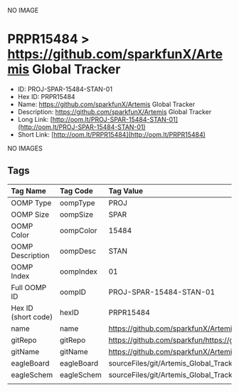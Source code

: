 


  
NO IMAGE  
# PRPR15484 > https://github.com/sparkfunX/Artemis Global Tracker

- ID: PROJ-SPAR-15484-STAN-01
- Hex ID: PRPR15484
- Name: https://github.com/sparkfunX/Artemis Global Tracker
- Description: https://github.com/sparkfunX/Artemis Global Tracker
- Long Link: [http://oom.lt/PROJ-SPAR-15484-STAN-01](http://oom.lt/PROJ-SPAR-15484-STAN-01)
- Short Link: [http://oom.lt/PRPR15484](http://oom.lt/PRPR15484)
  
NO IMAGES  
## Tags
  

|Tag Name|Tag Code|Tag Value|
| :--- | :--- | :--- |
|OOMP Type|oompType|PROJ|
|OOMP Size|oompSize|SPAR|
|OOMP Color|oompColor|15484|
|OOMP Description|oompDesc|STAN|
|OOMP Index|oompIndex|01|
|Full OOMP ID|oompID|PROJ-SPAR-15484-STAN-01|
|Hex ID (short code)|hexID|PRPR15484|
|name|name|https://github.com/sparkfunX/Artemis Global Tracker|
|gitRepo|gitRepo|https://github.com/sparkfun/https://github.com/sparkfunX/Artemis_Global_Tracker|
|gitName|gitName|https://github.com/sparkfunX/Artemis_Global_Tracker|
|eagleBoard|eagleBoard|sourceFiles/git/Artemis_Global_Tracker/Hardware/Artemis_Global_Tracker.brd|
|eagleSchem|eagleSchem|sourceFiles/git/Artemis_Global_Tracker/Hardware/Artemis_Global_Tracker.sch|
||||
